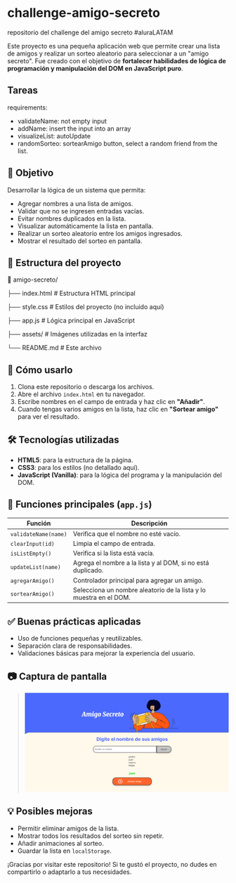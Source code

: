 # challenge-amigo-secreto
repositorio del challenge del amigo secreto #aluraLATAM

Este proyecto es una pequeña aplicación web  que permite crear una lista de amigos y realizar un sorteo aleatorio para seleccionar a un "amigo secreto". Fue creado con el objetivo de **fortalecer habilidades de lógica de programación y manipulación del DOM en JavaScript puro**.

## Tareas

requirements:
 * validateName: not empty input
 * addName: insert the input into an array
 * visualizeList: autoUpdate
 * randomSorteo: sortearAmigo button, select a random friend from the list.


## 🧠 Objetivo

Desarrollar la lógica de un sistema que permita:
- Agregar nombres a una lista de amigos.
- Validar que no se ingresen entradas vacías.
- Evitar nombres duplicados en la lista.
- Visualizar automáticamente la lista en pantalla.
- Realizar un sorteo aleatorio entre los amigos ingresados.
- Mostrar el resultado del sorteo en pantalla.

## 📂 Estructura del proyecto

📁 amigo-secreto/

├── index.html # Estructura HTML principal

├── style.css # Estilos del proyecto (no incluido aquí)

├── app.js # Lógica principal en JavaScript

├── assets/ # Imágenes utilizadas en la interfaz

└── README.md # Este archivo


## 🚀 Cómo usarlo

1. Clona este repositorio o descarga los archivos.
2. Abre el archivo `index.html` en tu navegador.
3. Escribe nombres en el campo de entrada y haz clic en **"Añadir"**.
4. Cuando tengas varios amigos en la lista, haz clic en **"Sortear amigo"** para ver el resultado.


## 🛠️ Tecnologías utilizadas

- **HTML5**: para la estructura de la página.
- **CSS3**: para los estilos (no detallado aquí).
- **JavaScript (Vanilla)**: para la lógica del programa y la manipulación del DOM.

## 📌 Funciones principales (`app.js`)

| Función           | Descripción |
|------------------|-------------|
| `validateName(name)` | Verifica que el nombre no esté vacío. |
| `clearInput(id)` | Limpia el campo de entrada. |
| `isListEmpty()` | Verifica si la lista está vacía. |
| `updateList(name)` | Agrega el nombre a la lista y al DOM, si no está duplicado. |
| `agregarAmigo()` | Controlador principal para agregar un amigo. |
| `sortearAmigo()` | Selecciona un nombre aleatorio de la lista y lo muestra en el DOM. |

## ✅ Buenas prácticas aplicadas

- Uso de funciones pequeñas y reutilizables.
- Separación clara de responsabilidades.
- Validaciones básicas para mejorar la experiencia del usuario.

## 📷 Captura de pantalla

> ![alt text](image.png)

## 💡 Posibles mejoras

- Permitir eliminar amigos de la lista.
- Mostrar todos los resultados del sorteo sin repetir.
- Añadir animaciones al sorteo.
- Guardar la lista en `localStorage`.


¡Gracias por visitar este repositorio! Si te gustó el proyecto, no dudes en compartirlo o adaptarlo a tus necesidades.
